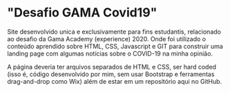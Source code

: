# "Desafio GAMA Covid19"

Site desenvolvido unica e exclusivamente para fins estudantis, relacionado ao desafio da Gama Academy (experience) 2020.
Onde foi utilizado o conteúdo aprendido sobre HTML, CSS, Javascript e GIT para construir uma landing page com algumas notícias sobre o COVID-19 na minha opinião.

A página deveria ter arquivos separados de HTML e CSS, ser hard coded (isso é, código desenvolvido por mim, sem usar Bootstrap e ferramentas drag-and-drop como Wix) 
além de estar em um repositório aqui no GitHub.

